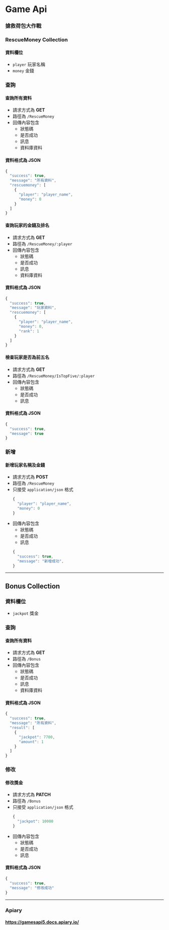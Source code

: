 # Game Api
### 搶救荷包大作戰
### RescueMoney Collection
#### 資料欄位
+ `player` 玩家名稱
+ `money` 金錢

### 查詢
#### 查詢所有資料
+ 請求方式為 **GET**
+ 路徑為 `/RescueMoney`
+ 回傳內容包含
    - 狀態碼
    - 是否成功
    - 訊息
    - 資料庫資料

#### 資料格式為 JSON
  ```js
  {
    "success": true,
    "message": "所有資料",
    "rescuemoney": [
      {
        "player": "player_name",
        "money": 0
      }
    ]
  }
  ```
#### 查詢玩家的金錢及排名
+ 請求方式為 **GET**
+ 路徑為 `/RescueMoney/:player`
+ 回傳內容包含
    - 狀態碼
    - 是否成功
    - 訊息
    - 資料庫資料

#### 資料格式為 JSON
  ```js
  {
    "success": true,
    "message": "玩家資料",
    "rescuemoney": [
      {
        "player": "player_name",
        "money": 0,
        "rank": 1
      }
    ]
  }
  ```
#### 檢查玩家是否為前五名
+ 請求方式為 **GET**
+ 路徑為 `/RescueMoney/IsTopFive/:player`
+ 回傳內容包含
    - 狀態碼
    - 是否成功
    - 訊息
#### 資料格式為 JSON
  ```js
  {
    "success": true,
    "message": true
  }
  ```
### 新增
#### 新增玩家名稱及金錢
+ 請求方式為 **POST**
+ 路徑為 `/RescueMoney`
+ 只接受 `application/json` 格式
  ```js
  {
    "player": "player_name",
    "money": 0
  }
  ```
+ 回傳內容包含
    - 狀態碼
    - 是否成功
    - 訊息
  ```js
  {
    "success": true,
    "message": "新增成功",
  }
  ```
---
## Bonus Collection
### 資料欄位
+ `jackpot` 獎金
### 查詢
#### 查詢所有資料
+ 請求方式為 **GET**
+ 路徑為 `/Bonus`
+ 回傳內容包含
    - 狀態碼
    - 是否成功
    - 訊息
    - 資料庫資料
#### 資料格式為 JSON
  ```js
  {
    "success": true,
    "message": "所有資料",
    "result": [
      {
        "jackpot": 7700,
        "amount": 1
      }
    ]
  }
  ```
### 修改
#### 修改獎金
+ 請求方式為 **PATCH**
+ 路徑為 `/Bonus`
+ 只接受 `application/json` 格式
  ```js
  {
    "jackpot": 10000
  }
  ```
+ 回傳內容包含
    - 狀態碼
    - 是否成功
    - 訊息
#### 資料格式為 JSON
  ```js
  {
    "success": true,
    "message": "修改成功"
  }
  ```
---
### Apiary
#### https://gamesapi5.docs.apiary.io/